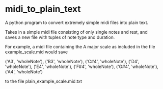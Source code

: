 # midi_to_plain_text
A python program to convert extremely simple midi files into plain text.

Takes in a simple midi file consisting of only single notes and rest, and saves a new file with tuples of note type and duration.

For example, a midi file containing the A major scale as included in the file example_scale.mid would save

('A3', 'wholeNote'), ('B3', 'wholeNote'), ('C#4', 'wholeNote'), ('D4', 'wholeNote'), ('E4', 'wholeNote'), ('F#4', 'wholeNote'), ('G#4', 'wholeNote'), ('A4', 'wholeNote')

to the file plain_example_scale.mid.txt
